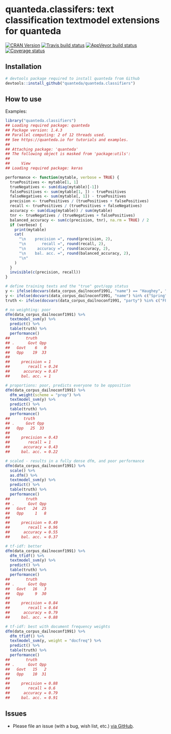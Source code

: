 
# quanteda.classifers: text classification textmodel extensions for quanteda

[![CRAN
Version](https://www.r-pkg.org/badges/version/quanteda.classifiers)](https://CRAN.R-project.org/package=quanteda.classifiers)
[![Travis build
status](https://travis-ci.org/quanteda/quanteda.classifiers.svg?branch=master)](https://travis-ci.org/quanteda/quanteda.classifiers)
[![AppVeyor build
status](https://ci.appveyor.com/api/projects/status/github/quanteda/quanteda.classifiers?branch=master&svg=true)](https://ci.appveyor.com/project/quanteda/quanteda.classifiers)
[![Coverage
status](https://codecov.io/gh/quanteda/quanteda.classifiers/branch/master/graph/badge.svg)](https://codecov.io/github/quanteda/quanteda.classifiers?branch=master)

## Installation

``` r
# devtools package required to install quanteda from Github 
devtools::install_github("quanteda/quanteda.classifiers") 
```

## How to use

Examples:

``` r
library("quanteda.classifiers")
## Loading required package: quanteda
## Package version: 1.4.3
## Parallel computing: 2 of 12 threads used.
## See https://quanteda.io for tutorials and examples.
## 
## Attaching package: 'quanteda'
## The following object is masked from 'package:utils':
## 
##     View
## Loading required package: keras

performance <- function(mytable, verbose = TRUE) {
  truePositives <- mytable[1, 1]
  trueNegatives <- sum(diag(mytable)[-1])
  falsePositives <- sum(mytable[1, ]) - truePositives
  falseNegatives <- sum(mytable[, 1]) - truePositives
  precision <- truePositives / (truePositives + falsePositives)
  recall <- truePositives / (truePositives + falseNegatives)
  accuracy <- sum(diag(mytable)) / sum(mytable)
  tnr <- trueNegatives / (trueNegatives + falsePositives)
  balanced_accuracy <- sum(c(precision, tnr), na.rm = TRUE) / 2
  if (verbose) {
    print(mytable)
    cat(
      "\n    precision =", round(precision, 2),
      "\n       recall =", round(recall, 2),
      "\n     accuracy =", round(accuracy, 2),
      "\n    bal. acc. =", round(balanced_accuracy, 2),
      "\n"
    )
  }
  invisible(c(precision, recall))
}

# define training texts and the "true" govt/opp status
y <- ifelse(docvars(data_corpus_dailnoconf1991, "name") == "Haughey", "Govt", NA)
y <- ifelse(docvars(data_corpus_dailnoconf1991, "name") %in% c("Spring", "deRossa"), "Opp", y)
truth <- ifelse(docvars(data_corpus_dailnoconf1991, "party") %in% c("FF", "PD"), "Govt", "Opp")

# no weighting: poor
dfm(data_corpus_dailnoconf1991) %>%
  textmodel_svm(y) %>%
  predict() %>%
  table(truth) %>%
  performance()
##       truth
## .      Govt Opp
##   Govt    6   0
##   Opp    19  33
## 
##     precision = 1 
##        recall = 0.24 
##      accuracy = 0.67 
##     bal. acc. = 1

# proportions: poor, predicts everyone to be opposition
dfm(data_corpus_dailnoconf1991) %>%
  dfm_weight(scheme = "prop") %>%
  textmodel_svm(y) %>%
  predict() %>%
  table(truth) %>%
  performance()
##      truth
## .     Govt Opp
##   Opp   25  33
## 
##     precision = 0.43 
##        recall = 1 
##      accuracy = 0.43 
##     bal. acc. = 0.22

# scaled - results in a fully dense dfm, and poor performance
dfm(data_corpus_dailnoconf1991) %>%
  scale() %>%
  as.dfm() %>%
  textmodel_svm(y) %>%
  predict() %>%
  table(truth) %>%
  performance()
##       truth
## .      Govt Opp
##   Govt   24  25
##   Opp     1   8
## 
##     precision = 0.49 
##        recall = 0.96 
##      accuracy = 0.55 
##     bal. acc. = 0.37

# tf-idf: better
dfm(data_corpus_dailnoconf1991) %>%
  dfm_tfidf() %>%
  textmodel_svm(y) %>%
  predict() %>%
  table(truth) %>%
  performance()
##       truth
## .      Govt Opp
##   Govt   16   3
##   Opp     9  30
## 
##     precision = 0.84 
##        recall = 0.64 
##      accuracy = 0.79 
##     bal. acc. = 0.88

# tf-idf: best with document frequency weights
dfm(data_corpus_dailnoconf1991) %>%
  dfm_tfidf() %>%
  textmodel_svm(y, weight = "docfreq") %>%
  predict() %>%
  table(truth) %>%
  performance()
##       truth
## .      Govt Opp
##   Govt   15   2
##   Opp    10  31
## 
##     precision = 0.88 
##        recall = 0.6 
##      accuracy = 0.79 
##     bal. acc. = 0.91
```

## Issues

  - Please file an issue (with a bug, wish list, etc.) [via
    GitHub](https://github.com/quanteda/quanteda.classifiers/issues).
